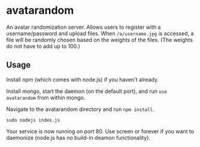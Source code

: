 # avatarandom
An avatar randomization server. Allows users to register with a username/password and upload files. When `/a/username.jpg`
is accessed, a file will be randomly chosen based on the weights of the files. (The weights do not have to add up to 100.)

## Usage
Install npm (which comes with node.js) if you haven't already.

Install mongo, start the daemon (on the default port), and run `use avatarandom` from within mongo.

Navigate to the avatarandom directory and run `npm install`.

`sudo nodejs index.js`

Your service is now running on port 80. Use screen or forever if you want to daemonize
 (node.js has no build-in deamon functionality).
